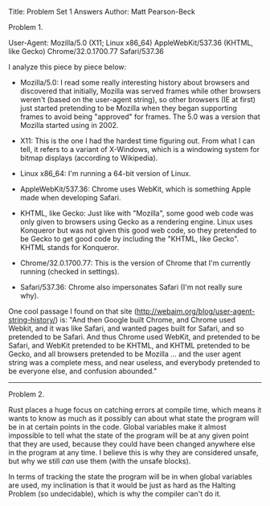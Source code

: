 Title: Problem Set 1 Answers
Author: Matt Pearson-Beck

Problem 1.

User-Agent: Mozilla/5.0 (X11; Linux x86_64) AppleWebKit/537.36 (KHTML, like Gecko) Chrome/32.0.1700.77 Safari/537.36

I analyze this piece by piece below:

* Mozilla/5.0: I read some really interesting history about browsers and discovered that initially, Mozilla was served frames while other browsers weren't (based on the user-agent string), so other browsers (IE at first) just started pretending to be Mozilla when they began supporting frames to avoid being "approved" for frames. The 5.0 was a version that Mozilla started using in 2002.

* X11: This is the one I had the hardest time figuring out. From what I can tell, it refers to a variant of X-Windows, which is a windowing system for bitmap displays (according to Wikipedia).

* Linux x86_64: I'm running a 64-bit version of Linux.

* AppleWebKit/537.36: Chrome uses WebKit, which is something Apple made when developing Safari.

* KHTML, like Gecko: Just like with "Mozilla", some good web code was only given to browsers using Gecko as a rendering engine. Linux uses Konqueror but was not given this good web code, so they pretended to be Gecko to get good code by including the "KHTML, like Gecko". KHTML stands for Konqueror.

* Chrome/32.0.1700.77: This is the version of Chrome that I'm currently running (checked in settings).

* Safari/537.36: Chrome also impersonates Safari (I'm not really sure why).

One cool passage I found on that site (http://webaim.org/blog/user-agent-string-history/) is: "And then Google built Chrome, and Chrome used Webkit, and it was like Safari, and wanted pages built for Safari, and so pretended to be Safari. And thus Chrome used WebKit, and pretended to be Safari, and WebKit pretended to be KHTML, and KHTML pretended to be Gecko, and all browsers pretended to be Mozilla ... and the user agent string was a complete mess, and near useless, and everybody pretended to be everyone else, and confusion abounded."

-------------------------------------------------------------------------------

Problem 2.

Rust places a huge focus on catching errors at compile time, which means it wants to know as much as it possibly can about what state the program will be in at certain points in the code. Global variables make it almost impossible to tell what the state of the program will be at any given point that they are used, because they could have been changed anywhere else in the program at any time. I believe this is why they are considered unsafe, but why we still *can* use them (with the unsafe blocks).

In terms of tracking the state the program will be in when global variables are used, my inclination is that it would be just as hard as the Halting Problem (so undecidable), which is why the compiler can't do it.